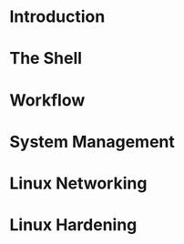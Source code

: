 # Introduction

# The Shell

# Workflow

# System Management

# Linux Networking

# Linux Hardening

